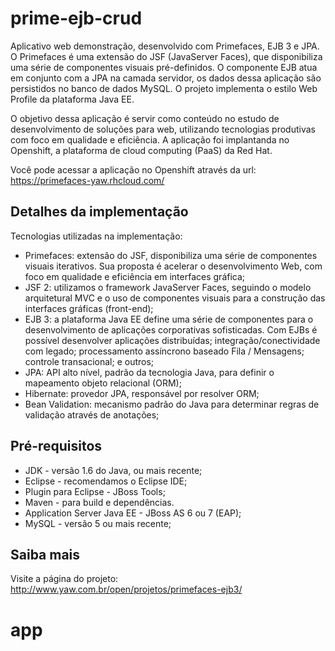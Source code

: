 prime-ejb-crud
===============

Aplicativo web demonstração, desenvolvido com Primefaces, EJB 3 e JPA. O Primefaces é uma extensão do JSF (JavaServer Faces), que disponibiliza uma série de componentes visuais pré-definidos. O componente EJB atua em conjunto com a JPA na camada servidor, os dados dessa aplicação são persistidos no banco de dados MySQL. O projeto implementa o estilo Web Profile da plataforma Java EE.

O objetivo dessa aplicação é servir como conteúdo no estudo de desenvolvimento de soluções para web, utilizando tecnologias produtivas com foco em qualidade e eficiência. A aplicação foi implantanda no Openshift, a plataforma de cloud computing (PaaS) da Red Hat.

Você pode acessar a aplicação no Openshift através da url: https://primefaces-yaw.rhcloud.com/

Detalhes da implementação
-------
Tecnologias utilizadas na implementação:
* Primefaces: extensão do JSF, disponibiliza uma série de componentes visuais iterativos. Sua proposta é acelerar o desenvolvimento Web, com foco em qualidade e eficiência em interfaces gráfica;
* JSF 2: utilizamos o framework JavaServer Faces, seguindo o modelo arquitetural MVC e o uso de componentes visuais para a construção das interfaces gráficas (front-end);
* EJB 3: a plataforma Java EE define uma série de componentes para o desenvolvimento de aplicações corporativas sofisticadas. Com EJBs é possível desenvolver aplicações distribuídas; integração/conectividade com legado; processamento assíncrono baseado Fila / Mensagens; controle transacional; e outros;
* JPA: API alto nível, padrão da tecnologia Java, para definir o mapeamento objeto relacional (ORM);
* Hibernate: provedor JPA, responsável por resolver ORM;
* Bean Validation: mecanismo padrão do Java para determinar regras de validação através de anotações;

Pré-requisitos
-------
* JDK - versão 1.6 do Java, ou mais recente;
* Eclipse - recomendamos o Eclipse IDE;
* Plugin para Eclipse - JBoss Tools;
* Maven - para build e dependências.
* Application Server Java EE - JBoss AS 6 ou 7 (EAP);
* MySQL - versão 5 ou mais recente;

Saiba mais
-------
Visite a página do projeto:
http://www.yaw.com.br/open/projetos/primefaces-ejb3/
# app
